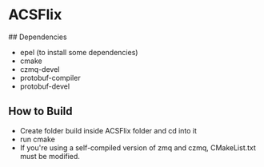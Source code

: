 ACSFlix
=======

## Dependencies
- epel (to install some dependencies)
- cmake
- czmq-devel
- protobuf-compiler
- protobuf-devel

## How to Build
 - Create folder build inside ACSFlix folder and cd into it
 - run cmake
 - If you're using a self-compiled version of zmq and czmq, CMakeList.txt must be modified.
